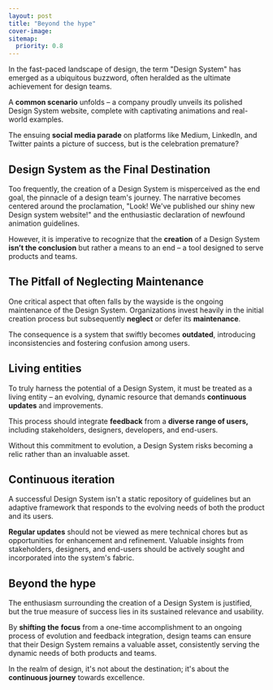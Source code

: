```yaml
---
layout: post
title: "Beyond the hype"
cover-image: 
sitemap:
  priority: 0.8
---
```


In the fast-paced landscape of design, the term "Design System" has emerged as a ubiquitous buzzword, often heralded as the ultimate achievement for design teams. 

A **common scenario** unfolds – a company proudly unveils its polished Design System website, complete with captivating animations and real-world examples. 

The ensuing **social media parade** on platforms like Medium, LinkedIn, and Twitter paints a picture of success, but is the celebration premature?

## Design System as the Final Destination

Too frequently, the creation of a Design System is misperceived as the end goal, the pinnacle of a design team's journey. The narrative becomes centered around the proclamation, "Look! We've published our shiny new Design system website!" and the enthusiastic declaration of newfound animation guidelines. 

However, it is imperative to recognize that the **creation** of a Design System **isn’t the conclusion** but rather a means to an end – a tool designed to serve products and teams.

## The Pitfall of Neglecting Maintenance

One critical aspect that often falls by the wayside is the ongoing maintenance of the Design System. Organizations invest heavily in the initial creation process but subsequently **neglect** or defer its **maintenance**. 

The consequence is a system that swiftly becomes **outdated**, introducing inconsistencies and fostering confusion among users.

## Living entities

To truly harness the potential of a Design System, it must be treated as a living entity – an evolving, dynamic resource that demands **continuous** **updates** and improvements. 

This process should integrate **feedback** from a **diverse range of users,** including stakeholders, designers, developers, and end-users. 

Without this commitment to evolution, a Design System risks becoming a relic rather than an invaluable asset.

## Continuous iteration

A successful Design System isn't a static repository of guidelines but an adaptive framework that responds to the evolving needs of both the product and its users. 

**Regular updates** should not be viewed as mere technical chores but as opportunities for enhancement and refinement. Valuable insights from stakeholders, designers, and end-users should be actively sought and incorporated into the system's fabric.

## Beyond the hype

The enthusiasm surrounding the creation of a Design System is justified, but the true measure of success lies in its sustained relevance and usability. 

By **shifting** **the** **focus** from a one-time accomplishment to an ongoing process of evolution and feedback integration, design teams can ensure that their Design System remains a valuable asset, consistently serving the dynamic needs of both products and teams. 

In the realm of design, it's not about the destination; it's about the **continuous journey** towards excellence.